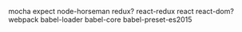 mocha
expect
node-horseman
redux?
react-redux
react
react-dom?
webpack
babel-loader
babel-core
babel-preset-es2015
